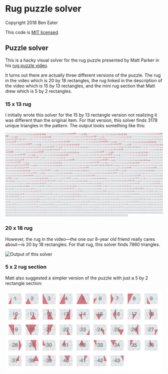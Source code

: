 # Rug puzzle solver

Copyright 2018 Ben Eater

This code is [MIT licensed](http://en.wikipedia.org/wiki/MIT_License).

## Puzzle solver

This is a hacky visual solver for the rug puzzle presented by Matt Parker in his [rug puzzle video](https://www.youtube.com/watch?v=HViA6N3VeHw).

It turns out there are actually three different versions of the puzzle. The rug in the video which is 20 by 18 rectangles, the rug linked in the description of the video which is 15 by 13 rectangles, and the mini rug section that Matt drew which is 5 by 2 rectangles.

### 15 x 13 rug

I initially wrote this solver for the 15 by 13 rectangle version not realizing it was different than the original item. For that version, this solver finds 3178 unique triangles in the pattern. The output looks something like this:

![Output of this solver](https://raw.githubusercontent.com/beneater/rug-puzzle/master/triangles-15x13.png)

### 20 x 18 rug

However, the rug in the video—the one our 8-year old friend really cares about—is 20 by 18 rectangles. For that rug, this solver finds 7860 triangles.

![Output of this solver](https://raw.githubusercontent.com/beneater/rug-puzzle/master/triangles-20x18.png)

### 5 x 2 rug section

Matt also suggested a simpler version of the puzzle with just a 5 by 2 rectangle section:

![Output of this solver](https://raw.githubusercontent.com/beneater/rug-puzzle/master/triangles-5x2.png)

